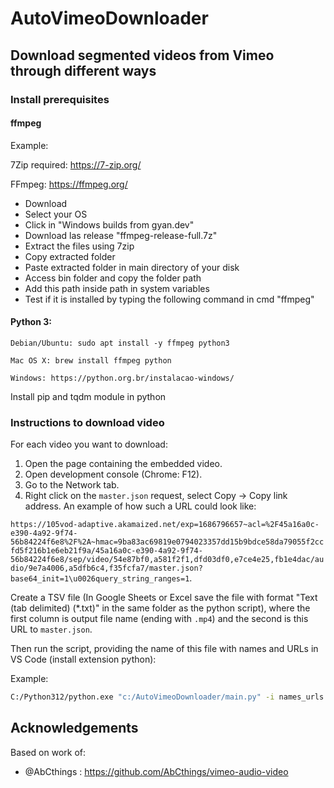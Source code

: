# AutoVimeoDownloader

## Download segmented videos from Vimeo through different ways

### Install prerequisites

#### ffmpeg 

Example:

7Zip required: https://7-zip.org/

FFmpeg: https://ffmpeg.org/

  * Download 
  * Select your OS
  * Click in "Windows builds from gyan.dev"
  * Download las release "ffmpeg-release-full.7z"
  * Extract the files using 7zip
  * Copy extracted folder
  * Paste extracted folder in main directory of your disk
  * Access bin folder and copy the folder path
  * Add this path inside path in system variables
  * Test if it is installed by typing the following command in cmd "ffmpeg"
  
#### Python 3:

    Debian/Ubuntu: sudo apt install -y ffmpeg python3
    
    Mac OS X: brew install ffmpeg python
    
    Windows: https://python.org.br/instalacao-windows/
  
  Install pip and tqdm module in python

### Instructions to download video
For each video you want to download:
1. Open the page containing the embedded video.
1. Open development console (Chrome: F12).
1. Go to the Network tab.
1. Right click on the `master.json` request, select Copy → Copy link address. An example of how such a URL could look like:

`https://105vod-adaptive.akamaized.net/exp=1686796657~acl=%2F45a16a0c-e390-4a92-9f74-56b84224f6e8%2F%2A~hmac=9ba83ac69819e0794023357dd15b9bdce58da79055f2ccfd5f216b1e6eb21f9a/45a16a0c-e390-4a92-9f74-56b84224f6e8/sep/video/54e87bf0,a581f2f1,dfd03df0,e7ce4e25,fb1e4dac/audio/9e7a4006,a5dfb6c4,f35fcfa7/master.json?base64_init=1\u0026query_string_ranges=1`.


Create a TSV file (In Google Sheets or Excel save the file with format "Text (tab delimited) (*.txt)" in the same folder as the python script), where the first column is output file name (ending with `.mp4`) and the second is this URL to `master.json`.

Then run the script, providing the name of this file with names and URLs in VS Code (install extension python):

Example:
```bash
C:/Python312/python.exe "c:/AutoVimeoDownloader/main.py" -i names_urls.txt
```

## Acknowledgements
Based on work of:
* @AbCthings : https://github.com/AbCthings/vimeo-audio-video 
